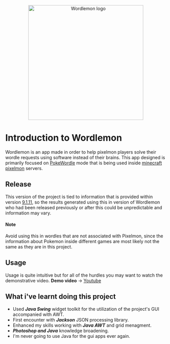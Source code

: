 <p align="center"><img src="https://i.nuuls.com/5F00z.png" width="360" alt="Wordlemon logo"></p>

# Introduction to Wordlemon

Wordlemon is an app made in order to help pixelmon players solve their wordle requests using software instead of their brains. This app designed is primarily focused on [PokeWordle](https://www.curseforge.com/minecraft/mc-mods/pokewordle) mode that is being used inside [minecraft pixelmon](https://www.curseforge.com/minecraft/mc-mods/pixelmon) servers.

## Release 

This version of the project is tied to information that is provided within version [9.1.11](https://www.curseforge.com/minecraft/mc-mods/pixelmon/files/5209074), so the results generated using this in version of Wordlemon who had been released previously or after this could be unpredictable and information may vary.
#### Note
Avoid using this in wordles that are not associated with Pixelmon, since the information about Pokemon inside different games are most likely not the same as they are in this project.
## Usage
Usage is quite intuitive but for all of the hurdles you may want to watch the demonstrative video.
**Demo video** -> [Youtube](https://youtu.be/q288QZFf62E)
## What i've learnt doing this project
* Used **_Java Swing_** widget toolkit for the utilization of the project's GUI accompanied with AWT.
* First encounter with **_Jackson_** JSON processing library.
* Enhanced my skills working with **_Java AWT_** and grid menagment.
* **_Photoshop and Java_** knowledge broadening.
* I'm never going to use Java for the gui apps ever again.
